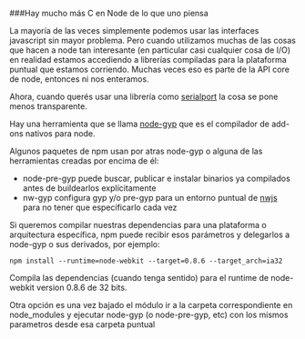 ###Hay mucho más C en Node de lo que uno piensa

La mayoría de las veces simplemente podemos usar las interfaces javascript sin mayor problema.
Pero cuando utilizamos muchas de las cosas que hacen a node tan interesante (en particular casi cualquier cosa de I/O) 
en realidad estamos accediendo a librerías compiladas para la plataforma puntual que estamos corriendo.
Muchas veces eso es parte de la API core de node, entonces ni nos enteramos. 

Ahora, cuando querés usar una librería como [serialport](https://github.com/voodootikigod/node-serialport) la cosa se pone menos transparente.

Hay una herramienta que se llama [node-gyp](https://github.com/TooTallNate/node-gyp) que es el compilador de add-ons nativos para node.

Algunos paquetes de npm usan por atras node-gyp o alguna de las herramientas creadas por encima de él:
- node-pre-gyp puede buscar, publicar e instalar binarios ya compilados antes de buildearlos explícitamente
- nw-gyp configura gyp y/o pre-gyp para un entorno puntual de [nwjs](nwjs.io) para no tener que específicarlo cada vez

Si queremos compilar nuestras dependencias para una plataforma o arquitectura específica, npm puede recibir esos parámetros
y delegarlos a node-gyp o sus derivados, por ejemplo:

    npm install --runtime=node-webkit --target=0.8.6 --target_arch=ia32
   
Compila las dependencias (cuando tenga sentido) para el runtime de node-webkit version 0.8.6 de 32 bits.

Otra opción es una vez bajado el módulo ir a la carpeta correspondiente en node_modules y ejecutar node-gyp (o node-pre-gyp, etc) 
con los mismos parametros desde esa carpeta puntual
